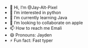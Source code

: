 - 👋 Hi, I’m @Jay-Alt-Pixel
- 👀 I’m interested in python
- 🌱 I’m currently learning Java 
- 💞️ I’m looking to collaborate on apple
- 📫 How to reach me Emali
- 😄 Pronouns: Jayden
- ⚡ Fun fact: Fast typer

<!---
Jay-Alt-Pixel/Jay-Alt-Pixel is a ✨ special ✨ repository because its `README.md` (this file) appears on your GitHub profile.
You can click the Preview link to take a look at your changes.
--->
